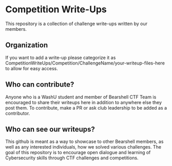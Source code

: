 # Competition Write-Ups
This repository is a collection of challenge write-ups written by our members.
## Organization
If you want to add a write-up please categorize it as CompetitionWriteUps/Competition/ChallengeName/your-writeup-files-here to allow for easy access.
## Who can contribute?
Anyone who is a WashU student and member of Bearshell CTF Team is encouraged to share their writeups here in addition to anywhere else they post them. To contribute, make a PR or ask club leadership to be added as a contributor.
## Who can see our writeups?
This github is meant as a way to showcase to other Bearshell members, as well as any interested individuals, how we solved various challenges. The goal of this repository is to encourage open dialogue and learning of Cybersecurity skills through CTF challenges and competitions.
